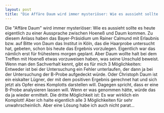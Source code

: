 ```yaml
---
layout: post
title: "Die Affäre Daum wird immer mysteriöser: Wie es aussieht sollte es heute eigentlich zu einer Aussprache zwischen Hoeneß und Daum kommen."
---
```


Die "Affäre Daum" wird immer mysteriöser: Wie es aussieht sollte es heute eigentlich zu einer Aussprache zwischen Hoeneß und Daum kommen. Zu diesem Anlass haben das Bayer-Präsidium um Rainer Calmund mit Erlaubnis bzw. auf Bitte von Daum das Institut in Köln, das die Haarprobe untersucht hat, gebeten, schon bis heute das Ergebnis vorzulegen. Eigentlich war das nämlich erst für frühestens morgen geplant. Aber Daum wollte halt bei dem Treffen mit Hoeneß etwas vorzuweisen haben, was seine Unschuld beweist. Wenn man den Sachverhalt kennt, gibt es für mich 3 Möglichkeiten: Entweder ist bei der Untersuchung ein Fehler unterlaufen, der dann ja bei der Untersuchung der B-Probe aufgedeckt würde. Oder Christoph Daum ist ein eiskalter Lügner, der mit dem positiven Ergebnis gerechnet hat und sich jetzt als Opfer eines Komplotts darstellen will. Dagegen spricht, dass er eine B-Probe analysieren lassen will. Wenn er was genommen hätte, würde das da ja wieder ermittelt. Die dritte Möglichkeit ist: Es war wirklich ein Komplott! Aber ich halte eigentlich alle 3 Möglichkeiten für sehr unwahrscheinlich. Aber eine Lösung habe ich auch nicht parat...
